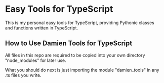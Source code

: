 # Easy Tools for TypeScript

This is my personal easy tools for TypeScript, providing Pythonic classes and functions written in TypeScript.

## How to Use Damien Tools for TypeScript

All files in this repo are required to be copied into your own directory "node_modules" for later use.

What you should do next is just importing the module "damien_tools" in any .ts files you write.
